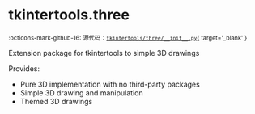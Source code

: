 # tkintertools.three

<small>:octicons-mark-github-16: 源代码：[`tkintertools/three/__init__.py`](https://github.com/Xiaokang2022/tkintertools-3d/blob/1.0.2/tkintertools/three/__init__.py){ target='_blank' }</small>


Extension package for tkintertools to simple 3D drawings

Provides:

* Pure 3D implementation with no third-party packages
* Simple 3D drawing and manipulation
* Themed 3D drawings


